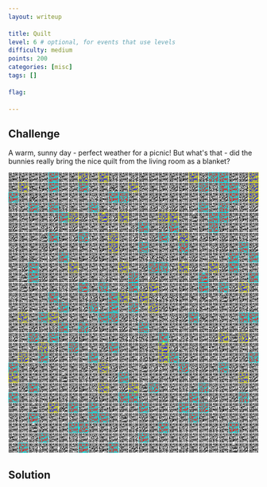 ```yaml
---
layout: writeup

title: Quilt
level: 6 # optional, for events that use levels
difficulty: medium
points: 200
categories: [misc]
tags: []

flag:

---
```


## Challenge

A warm, sunny day - perfect weather for a picnic! But what's that - did the bunnies really bring the nice quilt from the living room as a blanket?

![](writeupfiles/quilt.png)

## Solution



